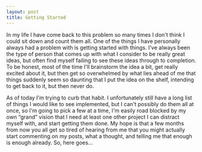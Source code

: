 ```yaml
---
layout: post
title: Getting Started
---
```


In my life I have come back to this problem so many times I don't think I could sit down and count them all. One of the things I have personally always had a problem with is getting started with things. I've always been the type of person that comes up with what I consider to be really great ideas, but often find myself failing to see these ideas through to completion. To be honest, most of the time I'll brainstorm the idea a bit, get really excited about it, but then get so overwhelmed by what lies ahead of me that things suddenly seem so daunting that I put the idea on the shelf, intending to get back to it, but then never do.

As of today I'm trying to curb that habit. I unfortunately still have a long list of things I would like to see implemented, but I can't possibly do them all at once, so I'm going to pick a few at a time, I'm easily road blocked by my own “grand” vision that I need at least one other project I can distract myself with, and start getting them done. My hope is that a few months from now you all get so tired of hearing from me that you might actually start commenting on my posts, what a thought, and telling me that enough is enough already.
So, here goes...